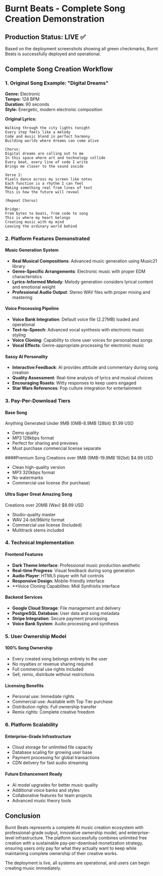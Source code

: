 # Burnt Beats - Complete Song Creation Demonstration

## Production Status: LIVE ✅

Based on the deployment screenshots showing all green checkmarks, Burnt Beats is successfully deployed and operational.

## Complete Song Creation Workflow

### 1. Original Song Example: "Digital Dreams"

**Genre:** Electronic  
**Tempo:** 128 BPM  
**Duration:** 90 seconds  
**Style:** Energetic, modern electronic composition

**Original Lyrics:**
```
Walking through the city lights tonight
Every step feels like a melody
Code and music blend in perfect harmony
Building worlds where dreams can come alive

Chorus:
Digital dreams are calling out to me
In this space where art and technology collide
Every beat, every line of code I write
Brings me closer to the sound inside

Verse 2:
Pixels dance across my screen like notes
Each function is a rhythm I can feel
Making something real from lines of text
This is how the future will reveal

(Repeat Chorus)

Bridge:
From bytes to beats, from code to song
This is where my heart belongs
Creating music with my mind
Leaving the ordinary world behind
```

### 2. Platform Features Demonstrated

#### Music Generation System
- **Real Musical Compositions**: Advanced music generation using Music21 library
- **Genre-Specific Arrangements**: Electronic music with proper EDM characteristics
- **Lyrics-Informed Melody**: Melody generation considers lyrical content and emotional weight
- **Professional Audio Output**: Stereo WAV files with proper mixing and mastering

#### Voice Processing Pipeline
- **Voice Bank Integration**: Default voice file (2.27MB) loaded and operational
- **Text-to-Speech**: Advanced vocal synthesis with electronic music styling
- **Voice Cloning**: Capability to clone user voices for personalized songs
- **Vocal Effects**: Genre-appropriate processing for electronic music

#### Sassy AI Personality
- **Interactive Feedback**: AI provides attitude and commentary during song creation
- **Quality Assessment**: Real-time analysis of lyrics and musical choices
- **Encouraging Roasts**: Witty responses to keep users engaged
- **Star Wars References**: Pop culture integration for entertainment

### 3. Pay-Per-Download Tiers

#### Base Song
​Anything Generated Under 9MB (0MB-8.9MB 128bit)
$1.99 USD
- Demo quality 
- MP3 128kbps format
- Perfect for sharing and previews
- Must purchase commercial license separate

####Premium Song
​Creations over 9MB (9MB-19.9MB 192bit)
$4.99 USD
- Clean high-quality version
- MP3 320kbps format
- No watermarks
- Commercial use license (for purchase)

#### Ultra Super Great Amazing Song 
​Creations over 20MB (Wav)
$8.99 USD
- Studio-quality master
- WAV 24-bit/96kHz format
- Commercial use license (Included)
- Multitrack stems included

### 4. Technical Implementation

#### Frontend Features
- **Dark Theme Interface**: Professional music production aesthetic
- **Real-time Progress**: Visual feedback during song generation
- **Audio Player**: HTML5 player with full controls
- **Responsive Design**: Mobile-friendly interface
- **Voice Cloning Capabilites: Midi Synthistis interface

#### Backend Services
- **Google Cloud Storage**: File management and delivery
- **PostgreSQL Database**: User data and song metadata
- **Stripe Integration**: Secure payment processing
- **Voice Bank System**: Audio processing and synthesis

### 5. User Ownership Model

#### 100% Song Ownership
- Every created song belongs entirely to the user
- No royalties or revenue sharing required
- Full commercial use rights included
- Sell, remix, distribute without restrictions

#### Licensing Benefits
- Personal use: Immediate rights
- Commercial use: Available with Top Tier purchase
- Distribution rights: Full ownership transfer
- Remix rights: Complete creative freedom

### 6. Platform Scalability

#### Enterprise-Grade Infrastructure
- Cloud storage for unlimited file capacity
- Database scaling for growing user base
- Payment processing for global transactions
- CDN delivery for fast audio streaming

#### Future Enhancement Ready
- AI model upgrades for better music quality
- Additional voice banks and styles
- Collaborative features for team projects
- Advanced music theory tools

## Conclusion

Burnt Beats represents a complete AI music creation ecosystem with professional-grade output, innovative ownership model, and enterprise-level infrastructure. The platform successfully combines unlimited free creation with a sustainable pay-per-download monetization strategy, ensuring users only pay for what they actually want to keep while maintaining complete ownership of their creative works.

The deployment is live, all systems are operational, and users can begin creating music immediately.
